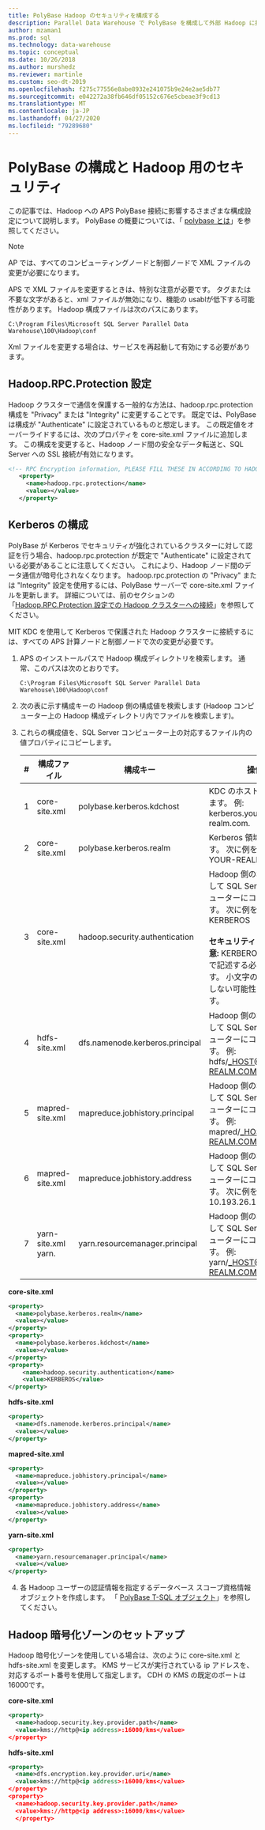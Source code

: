 ```yaml
---
title: PolyBase Hadoop のセキュリティを構成する
description: Parallel Data Warehouse で PolyBase を構成して外部 Hadoop に接続する方法について説明します。
author: mzaman1
ms.prod: sql
ms.technology: data-warehouse
ms.topic: conceptual
ms.date: 10/26/2018
ms.author: murshedz
ms.reviewer: martinle
ms.custom: seo-dt-2019
ms.openlocfilehash: f275c77556e8abe8932e241075b9e24e2ae5db77
ms.sourcegitcommit: e042272a38fb646df05152c676e5cbeae3f9cd13
ms.translationtype: MT
ms.contentlocale: ja-JP
ms.lasthandoff: 04/27/2020
ms.locfileid: "79289680"
---
```

# <a name="polybase-configuration-and-security-for-hadoop"></a>PolyBase の構成と Hadoop 用のセキュリティ

この記事では、Hadoop への APS PolyBase 接続に影響するさまざまな構成設定について説明します。 PolyBase の概要については、「 [polybase とは](configure-polybase-connectivity-to-external-data.md)」を参照してください。

> [!NOTE]
> AP では、すべてのコンピューティングノードと制御ノードで XML ファイルの変更が必要になります。
> 
> APS で XML ファイルを変更するときは、特別な注意が必要です。 タグまたは不要な文字があると、xml ファイルが無効になり、機能の usablが低下する可能性があります。
> Hadoop 構成ファイルは次のパスにあります。  
> ```  
> C:\Program Files\Microsoft SQL Server Parallel Data Warehouse\100\Hadoop\conf 
> ``` 
> Xml ファイルを変更する場合は、サービスを再起動して有効にする必要があります。

## <a name="hadooprpcprotection-setting"></a><a id="rpcprotection"></a> Hadoop.RPC.Protection 設定

Hadoop クラスターで通信を保護する一般的な方法は、hadoop.rpc.protection 構成を "Privacy" または "Integrity" に変更することです。 既定では、PolyBase は構成が "Authenticate" に設定されているものと想定します。 この既定値をオーバーライドするには、次のプロパティを core-site.xml ファイルに追加します。 この構成を変更すると、Hadoop ノード間の安全なデータ転送と、SQL Server への SSL 接続が有効になります。

```xml
<!-- RPC Encryption information, PLEASE FILL THESE IN ACCORDING TO HADOOP CLUSTER CONFIG -->
   <property>
     <name>hadoop.rpc.protection</name>
     <value></value>
   </property> 
```

## <a name="kerberos-configuration"></a><a id="kerberossettings"></a>Kerberos の構成  

PolyBase が Kerberos でセキュリティが強化されているクラスターに対して認証を行う場合、hadoop.rpc.protection が既定で "Authenticate" に設定されている必要があることに注意してください。 これにより、Hadoop ノード間のデータ通信が暗号化されなくなります。 hadoop.rpc.protection の "Privacy" または "Integrity" 設定を使用するには、PolyBase サーバーで core-site.xml ファイルを更新します。 詳細については、前のセクションの「[Hadoop.RPC.Protection 設定での Hadoop クラスターへの接続](#rpcprotection)」を参照してください。

MIT KDC を使用して Kerberos で保護された Hadoop クラスターに接続するには、すべての APS 計算ノードと制御ノードで次の変更が必要です。

1. APS のインストールパスで Hadoop 構成ディレクトリを検索します。 通常、このパスは次のとおりです。  

   ```  
   C:\Program Files\Microsoft SQL Server Parallel Data Warehouse\100\Hadoop\conf  
   ```  

2. 次の表に示す構成キーの Hadoop 側の構成値を検索します (Hadoop コンピューター上の Hadoop 構成ディレクトリ内でファイルを検索します)。  
   
3. これらの構成値を、SQL Server コンピューター上の対応するファイル内の値プロパティにコピーします。  
   
   |**#**|**構成ファイル**|**構成キー**|**操作**|  
   |------------|----------------|---------------------|----------|   
   |1|core-site.xml|polybase.kerberos.kdchost|KDC のホスト名を指定します。 例: kerberos.your-realm.com.|  
   |2|core-site.xml|polybase.kerberos.realm|Kerberos 領域を指定します。 次に例を示します。YOUR-REALM.COM|  
   |3|core-site.xml|hadoop.security.authentication|Hadoop 側の構成を検出して SQL Server コンピューターにコピーします。 次に例を示します。KERBEROS<br></br>**セキュリティに関する注意:** KERBEROS は大文字で記述する必要があります。 小文字の場合、機能しない可能性があります。|   
   |4|hdfs-site.xml|dfs.namenode.kerberos.principal|Hadoop 側の構成を検出して SQL Server コンピューターにコピーします。 例: hdfs/_HOST@YOUR-REALM.COM|  
   |5|mapred-site.xml|mapreduce.jobhistory.principal|Hadoop 側の構成を検出して SQL Server コンピューターにコピーします。 例: mapred/_HOST@YOUR-REALM.COM|  
   |6|mapred-site.xml|mapreduce.jobhistory.address|Hadoop 側の構成を検出して SQL Server コンピューターにコピーします。 次に例を示します。10.193.26.174:10020|  
   |7|yarn-site.xml yarn.|yarn.resourcemanager.principal|Hadoop 側の構成を検出して SQL Server コンピューターにコピーします。 例: yarn/_HOST@YOUR-REALM.COM|  

**core-site.xml**
```xml
<property>
  <name>polybase.kerberos.realm</name>
  <value></value>
</property>
<property>
  <name>polybase.kerberos.kdchost</name>
  <value></value>
</property>
<property>
    <name>hadoop.security.authentication</name>
    <value>KERBEROS</value>
</property>
```

**hdfs-site.xml**
```xml
<property>
  <name>dfs.namenode.kerberos.principal</name>
  <value></value> 
</property>
```

**mapred-site.xml**
```xml
<property>
  <name>mapreduce.jobhistory.principal</name>
  <value></value>
</property>
<property>
  <name>mapreduce.jobhistory.address</name>
  <value></value>
</property>
```

**yarn-site.xml**
```xml
<property>
  <name>yarn.resourcemanager.principal</name>
  <value></value>
</property>
```

4. 各 Hadoop ユーザーの認証情報を指定するデータベース スコープ資格情報オブジェクトを作成します。 「 [PolyBase T-SQL オブジェクト](../relational-databases/polybase/polybase-t-sql-objects.md)」を参照してください。

## <a name="hadoop-encryption-zone-setup"></a><a id="encryptionzone"></a>Hadoop 暗号化ゾーンのセットアップ
Hadoop 暗号化ゾーンを使用している場合は、次のように core-site.xml と hdfs-site.xml を変更します。 KMS サービスが実行されている ip アドレスを、対応するポート番号を使用して指定します。 CDH の KMS の既定のポートは16000です。

**core-site.xml**
```xml
<property>
  <name>hadoop.security.key.provider.path</name>
  <value>kms://http@<ip address>:16000/kms</value> 
</property>
```

**hdfs-site.xml**
```xml
<property>
  <name>dfs.encryption.key.provider.uri</name>
  <value>kms://http@<ip address>:16000/kms</value>
</property>
<property>
  <name>hadoop.security.key.provider.path</name>
  <value>kms://http@<ip address>:16000/kms</value>
  </property>
```